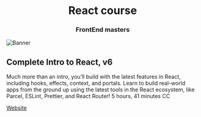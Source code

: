 <h1 align="center">React course</h1>
<h3 align="center">FrontEnd masters</h3>

![Banner](http://pets-images.dev-apis.com/pets/wallpaperB.jpg)

## Complete Intro to React, v6

Much more than an intro, you’ll build with the latest features in React, including hooks, effects, context, and portals. Learn to build real-world apps from the ground up using the latest tools in the React ecosystem, like Parcel, ESLint, Prettier, and React Router!
5 hours, 41 minutes CC

[Website](https://frontendmasters.com/learn/react/)
